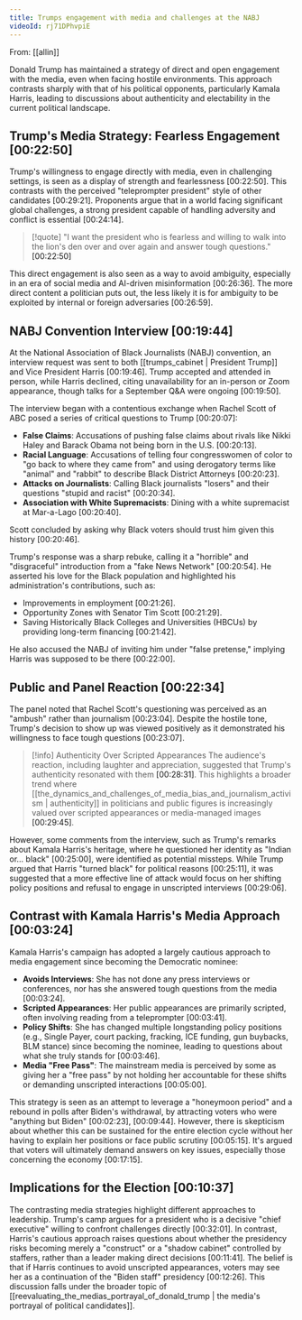 ```yaml
---
title: Trumps engagement with media and challenges at the NABJ
videoId: rj71DPhvpiE
---
```


From: [[allin]] <br/> 

Donald Trump has maintained a strategy of direct and open engagement with the media, even when facing hostile environments. This approach contrasts sharply with that of his political opponents, particularly Kamala Harris, leading to discussions about authenticity and electability in the current political landscape.

## Trump's Media Strategy: Fearless Engagement <a class="yt-timestamp" data-t="00:22:50">[00:22:50]</a>

Trump's willingness to engage directly with media, even in challenging settings, is seen as a display of strength and fearlessness <a class="yt-timestamp" data-t="00:22:50">[00:22:50]</a>. This contrasts with the perceived "teleprompter president" style of other candidates <a class="yt-timestamp" data-t="00:29:21">[00:29:21]</a>. Proponents argue that in a world facing significant global challenges, a strong president capable of handling adversity and conflict is essential <a class="yt-timestamp" data-t="00:24:14">[00:24:14]</a>.

> [!quote] "I want the president who is fearless and willing to walk into the lion's den over and over again and answer tough questions." <a class="yt-timestamp" data-t="00:22:50">[00:22:50]</a>

This direct engagement is also seen as a way to avoid ambiguity, especially in an era of social media and AI-driven misinformation <a class="yt-timestamp" data-t="00:26:36">[00:26:36]</a>. The more direct content a politician puts out, the less likely it is for ambiguity to be exploited by internal or foreign adversaries <a class="yt-timestamp" data-t="00:26:59">[00:26:59]</a>.

## NABJ Convention Interview <a class="yt-timestamp" data-t="00:19:44">[00:19:44]</a>

At the National Association of Black Journalists (NABJ) convention, an interview request was sent to both [[trumps_cabinet | President Trump]] and Vice President Harris <a class="yt-timestamp" data-t="00:19:46">[00:19:46]</a>. Trump accepted and attended in person, while Harris declined, citing unavailability for an in-person or Zoom appearance, though talks for a September Q&A were ongoing <a class="yt-timestamp" data-t="00:19:50">[00:19:50]</a>.

The interview began with a contentious exchange when Rachel Scott of ABC posed a series of critical questions to Trump <a class="yt-timestamp" data-t="00:20:07">[00:20:07]</a>:

*   **False Claims**: Accusations of pushing false claims about rivals like Nikki Haley and Barack Obama not being born in the U.S. <a class="yt-timestamp" data-t="00:20:13">[00:20:13]</a>.
*   **Racial Language**: Accusations of telling four congresswomen of color to "go back to where they came from" and using derogatory terms like "animal" and "rabbit" to describe Black District Attorneys <a class="yt-timestamp" data-t="00:20:23">[00:20:23]</a>.
*   **Attacks on Journalists**: Calling Black journalists "losers" and their questions "stupid and racist" <a class="yt-timestamp" data-t="00:20:34">[00:20:34]</a>.
*   **Association with White Supremacists**: Dining with a white supremacist at Mar-a-Lago <a class="yt-timestamp" data-t="00:20:40">[00:20:40]</a>.

Scott concluded by asking why Black voters should trust him given this history <a class="yt-timestamp" data-t="00:20:46">[00:20:46]</a>.

Trump's response was a sharp rebuke, calling it a "horrible" and "disgraceful" introduction from a "fake News Network" <a class="yt-timestamp" data-t="00:20:54">[00:20:54]</a>. He asserted his love for the Black population and highlighted his administration's contributions, such as:
*   Improvements in employment <a class="yt-timestamp" data-t="00:21:26">[00:21:26]</a>.
*   Opportunity Zones with Senator Tim Scott <a class="yt-timestamp" data-t="00:21:29">[00:21:29]</a>.
*   Saving Historically Black Colleges and Universities (HBCUs) by providing long-term financing <a class="yt-timestamp" data-t="00:21:42">[00:21:42]</a>.

He also accused the NABJ of inviting him under "false pretense," implying Harris was supposed to be there <a class="yt-timestamp" data-t="00:22:00">[00:22:00]</a>.

## Public and Panel Reaction <a class="yt-timestamp" data-t="00:22:34">[00:22:34]</a>

The panel noted that Rachel Scott's questioning was perceived as an "ambush" rather than journalism <a class="yt-timestamp" data-t="00:23:04">[00:23:04]</a>. Despite the hostile tone, Trump's decision to show up was viewed positively as it demonstrated his willingness to face tough questions <a class="yt-timestamp" data-t="00:23:07">[00:23:07]</a>.

> [!info] Authenticity Over Scripted Appearances
> The audience's reaction, including laughter and appreciation, suggested that Trump's authenticity resonated with them <a class="yt-timestamp" data-t="00:28:31">[00:28:31]</a>. This highlights a broader trend where [[the_dynamics_and_challenges_of_media_bias_and_journalism_activism | authenticity]] in politicians and public figures is increasingly valued over scripted appearances or media-managed images <a class="yt-timestamp" data-t="00:29:45">[00:29:45]</a>.

However, some comments from the interview, such as Trump's remarks about Kamala Harris's heritage, where he questioned her identity as "Indian or... black" <a class="yt-timestamp" data-t="00:25:00">[00:25:00]</a>, were identified as potential missteps. While Trump argued that Harris "turned black" for political reasons <a class="yt-timestamp" data-t="00:25:11">[00:25:11]</a>, it was suggested that a more effective line of attack would focus on her shifting policy positions and refusal to engage in unscripted interviews <a class="yt-timestamp" data-t="00:29:06">[00:29:06]</a>.

## Contrast with Kamala Harris's Media Approach <a class="yt-timestamp" data-t="00:03:24">[00:03:24]</a>

Kamala Harris's campaign has adopted a largely cautious approach to media engagement since becoming the Democratic nominee:
*   **Avoids Interviews**: She has not done any press interviews or conferences, nor has she answered tough questions from the media <a class="yt-timestamp" data-t="00:03:24">[00:03:24]</a>.
*   **Scripted Appearances**: Her public appearances are primarily scripted, often involving reading from a teleprompter <a class="yt-timestamp" data-t="00:03:41">[00:03:41]</a>.
*   **Policy Shifts**: She has changed multiple longstanding policy positions (e.g., Single Payer, court packing, fracking, ICE funding, gun buybacks, BLM stance) since becoming the nominee, leading to questions about what she truly stands for <a class="yt-timestamp" data-t="00:03:46">[00:03:46]</a>.
*   **Media "Free Pass"**: The mainstream media is perceived by some as giving her a "free pass" by not holding her accountable for these shifts or demanding unscripted interactions <a class="yt-timestamp" data-t="00:05:00">[00:05:00]</a>.

This strategy is seen as an attempt to leverage a "honeymoon period" and a rebound in polls after Biden's withdrawal, by attracting voters who were "anything but Biden" <a class="yt-timestamp" data-t="00:02:23">[00:02:23]</a>, <a class="yt-timestamp" data-t="00:09:44">[00:09:44]</a>. However, there is skepticism about whether this can be sustained for the entire election cycle without her having to explain her positions or face public scrutiny <a class="yt-timestamp" data-t="00:05:15">[00:05:15]</a>. It's argued that voters will ultimately demand answers on key issues, especially those concerning the economy <a class="yt-timestamp" data-t="00:17:15">[00:17:15]</a>.

## Implications for the Election <a class="yt-timestamp" data-t="00:10:37">[00:10:37]</a>

The contrasting media strategies highlight different approaches to leadership. Trump's camp argues for a president who is a decisive "chief executive" willing to confront challenges directly <a class="yt-timestamp" data-t="00:32:01">[00:32:01]</a>. In contrast, Harris's cautious approach raises questions about whether the presidency risks becoming merely a "construct" or a "shadow cabinet" controlled by staffers, rather than a leader making direct decisions <a class="yt-timestamp" data-t="00:11:41">[00:11:41]</a>. The belief is that if Harris continues to avoid unscripted appearances, voters may see her as a continuation of the "Biden staff" presidency <a class="yt-timestamp" data-t="00:12:26">[00:12:26]</a>. This discussion falls under the broader topic of [[reevaluating_the_medias_portrayal_of_donald_trump | the media's portrayal of political candidates]].